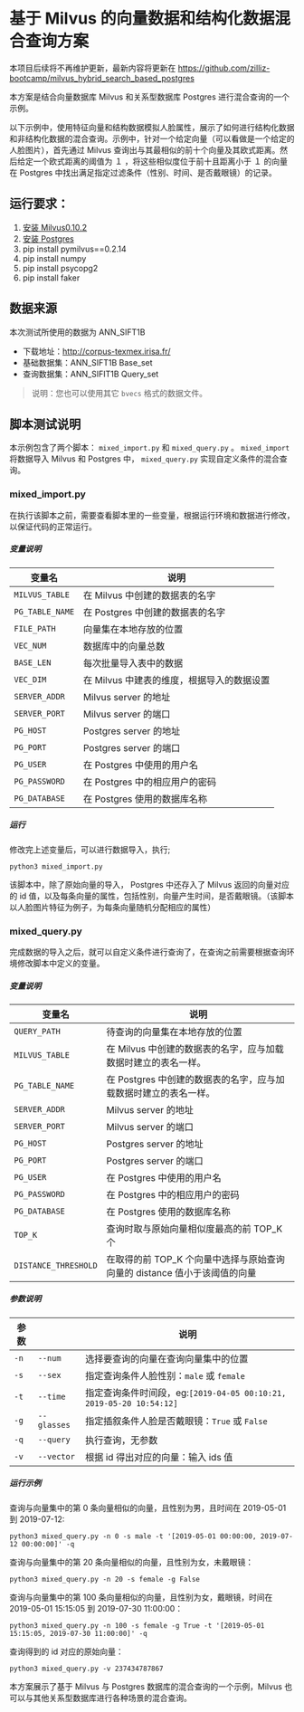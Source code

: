 # 基于 Milvus 的向量数据和结构化数据混合查询方案

本项目后续将不再维护更新，最新内容将更新在 https://github.com/zilliz-bootcamp/milvus_hybrid_search_based_postgres

本方案是结合向量数据库 Milvus 和关系型数据库 Postgres 进行混合查询的一个示例。

以下示例中，使用特征向量和结构数据模拟人脸属性，展示了如何进行结构化数据和非结构化数据的混合查询。示例中，针对一个给定向量（可以看做是一个给定的人脸图片），首先通过 Milvus 查询出与其最相似的前十个向量及其欧式距离。然后给定一个欧式距离的阈值为 １ ，将这些相似度位于前十且距离小于 １ 的向量在 Postgres 中找出满足指定过滤条件（性别、时间、是否戴眼镜）的记录。

## 运行要求：

1. [安装 Milvus0.10.2](https://milvus.io/cn/docs/v0.10.0/guides/get_started/install_milvus/gpu_milvus_docker.md)
2. [安装 Postgres](https://www.postgresql.org/download/)
3. pip install pymilvus==0.2.14
4. pip install numpy
5. pip install psycopg2
6. pip install faker

## 数据来源

本次测试所使用的数据为 ANN_SIFT1B

- 下载地址：<http://corpus-texmex.irisa.fr/>
- 基础数据集：ANN_SIFT1B Base_set
- 查询数据集：ANN_SIFIT1B Query_set

> 说明：您也可以使用其它 `bvecs` 格式的数据文件。

## 脚本测试说明

本示例包含了两个脚本： `mixed_import.py` 和 `mixed_query.py` 。
`mixed_import` 将数据导入 Milvus 和 Postgres 中， `mixed_query.py` 实现自定义条件的混合查询。

### mixed_import.py

在执行该脚本之前，需要查看脚本里的一些变量，根据运行环境和数据进行修改，以保证代码的正常运行。

##### 变量说明

| 变量名 | 说明 |
| --- | --- |
| `MILVUS_TABLE` |在 Milvus 中创建的数据表的名字|
| `PG_TABLE_NAME` |在 Postgres 中创建的数据表的名字|
| `FILE_PATH` |向量集在本地存放的位置|
| `VEC_NUM` |数据库中的向量总数|
| `BASE_LEN` |每次批量导入表中的数据|
| `VEC_DIM` |在 Milvus 中建表的维度，根据导入的数据设置|
| `SERVER_ADDR` |Milvus server 的地址|
| `SERVER_PORT` |Milvus server 的端口|
| `PG_HOST` |Postgres server 的地址|
| `PG_PORT` |Postgres server 的端口|
| `PG_USER` |在 Postgres 中使用的用户名|
| `PG_PASSWORD` |在 Postgres 中的相应用户的密码|
| `PG_DATABASE` |在 Postgres 使用的数据库名称 |

##### 运行

修改完上述变量后，可以进行数据导入，执行;

```shell
python3 mixed_import.py
```

该脚本中，除了原始向量的导入， Postgres 中还存入了 Milvus 返回的向量对应的 id 值，以及每条向量的属性，包括性别，向量产生时间，是否戴眼镜。（该脚本以人脸图片特征为例子，为每条向量随机分配相应的属性）

### mixed_query.py

完成数据的导入之后，就可以自定义条件进行查询了，在查询之前需要根据查询环境修改脚本中定义的变量。

##### 变量说明

| 变量名 | 说明 |
| --- | --- |
|`QUERY_PATH` |待查询的向量集在本地存放的位置|
|`MILVUS_TABLE` |在 Milvus 中创建的数据表的名字，应与加载数据时建立的表名一样。|
|`PG_TABLE_NAME` |在 Postgres 中创建的数据表的名字，应与加载数据时建立的表名一样。|
|`SERVER_ADDR` |Milvus server 的地址|
|`SERVER_PORT` |Milvus server 的端口|
|`PG_HOST` |Postgres server 的地址|
|`PG_PORT` |Postgres server 的端口|
|`PG_USER` |在 Postgres 中使用的用户名|
|`PG_PASSWORD` |在 Postgres 中的相应用户的密码|
|`PG_DATABASE` |在 Postgres 使用的数据库名称|
|`TOP_K` |查询时取与原始向量相似度最高的前 TOP_K 个|
|`DISTANCE_THRESHOLD` |在取得的前 TOP_K 个向量中选择与原始查询向量的 distance 值小于该阈值的向量|


##### 参数说明

| 参数 |           | 说明                                                         |
| ---- | --------- | ------------------------------------------------------------ |
| `-n`   | `--num`     | 选择要查询的向量在查询向量集中的位置                         |
| `-s`   | `--sex`     | 指定查询条件人脸性别：`male` 或 `female`                         |
| `-t`   | `--time`    | 指定查询条件时间段，eg:`[2019-04-05 00:10:21, 2019-05-20 10:54:12]` |
| `-g`   | `--glasses` | 指定插叙条件人脸是否戴眼镜：`True` 或 `False`                    |
| `-q`   | `--query`   | 执行查询，无参数                                             |
| `-v`   | `--vector`  | 根据 id 得出对应的向量：输入 ids 值                          |

##### 运行示例

查询与向量集中的第 0 条向量相似的向量，且性别为男，且时间在 2019-05-01 到 2019-07-12:

```shell
python3 mixed_query.py -n 0 -s male -t '[2019-05-01 00:00:00, 2019-07-12 00:00:00]' -q
```

查询与向量集中的第 20 条向量相似的向量，且性别为女，未戴眼镜：

```shell
python3 mixed_query.py -n 20 -s female -g False
```

查询与向量集中的第 100 条向量相似的向量，且性别为女，戴眼镜，时间在 2019-05-01 15:15:05 到 2019-07-30 11:00:00：

```shell
python3 mixed_query.py -n 100 -s female -g True -t '[2019-05-01 15:15:05, 2019-07-30 11:00:00]' -q
```

查询得到的 id 对应的原始向量：

```shell
python3 mixed_query.py -v 237434787867
```



本方案展示了基于 Milvus 与 Postgres 数据库的混合查询的一个示例，Milvus 也可以与其他关系型数据库进行各种场景的混合查询。

